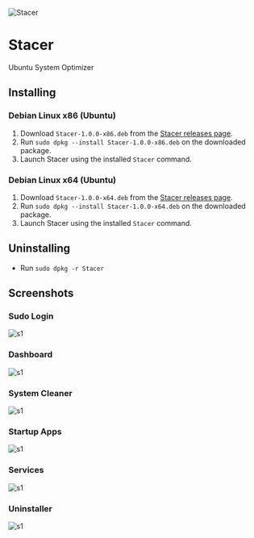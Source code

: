 ![Stacer](https://raw.githubusercontent.com/oguzhaninan/Stacer-Ubuntu-System-Optimizer/master/header.png)
# Stacer
Ubuntu System Optimizer

## Installing

### Debian Linux x86 (Ubuntu)

1. Download `Stacer-1.0.0-x86.deb` from the [Stacer releases page](https://github.com/oguzhaninan/Stacer-Ubuntu-System-Optimizer/releases).
2. Run `sudo dpkg --install Stacer-1.0.0-x86.deb` on the downloaded package.
3. Launch Stacer using the installed `Stacer` command.

### Debian Linux x64 (Ubuntu)

1. Download `Stacer-1.0.0-x64.deb` from the [Stacer releases page](https://github.com/oguzhaninan/Stacer-Ubuntu-System-Optimizer/releases).
2. Run `sudo dpkg --install Stacer-1.0.0-x64.deb` on the downloaded package.
3. Launch Stacer using the installed `Stacer` command.

## Uninstalling
- Run `sudo dpkg -r Stacer`

## Screenshots

### Sudo Login
![s1](https://raw.githubusercontent.com/oguzhaninan/Stacer-Ubuntu-System-Optimizer/master/Screenshots/Screenshot1.png)

### Dashboard
![s1](https://raw.githubusercontent.com/oguzhaninan/Stacer-Ubuntu-System-Optimizer/master/Screenshots/Screenshot2.png)

### System Cleaner
![s1](https://raw.githubusercontent.com/oguzhaninan/Stacer-Ubuntu-System-Optimizer/master/Screenshots/Screenshot3.png)

### Startup Apps
![s1](https://raw.githubusercontent.com/oguzhaninan/Stacer-Ubuntu-System-Optimizer/master/Screenshots/Screenshot4.png)

### Services
![s1](https://raw.githubusercontent.com/oguzhaninan/Stacer-Ubuntu-System-Optimizer/master/Screenshots/Screenshot5.png)

### Uninstaller
![s1](https://raw.githubusercontent.com/oguzhaninan/Stacer-Ubuntu-System-Optimizer/master/Screenshots/Screenshot6.png)
